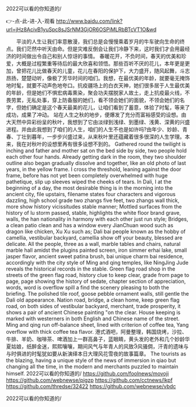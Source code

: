 
2022可以看的你知道的/




👉-点-此-进-入-观看  http://www.baidu.com/link?url=jHz8AcivB1yuSpc8sJSrNM3GjOR6OSPiMLRbBTcVT1O&wd




　　平淡的人生让我们率意散漫，我们总是会慢慢乘着岁月的牛车驶向生命的终点。我们茫然中听天由命。但是灾难反倒会让我们冷静下来，这时我们才会用最经济的时间做出令自己和别人惊讶的事情。
春暖花开，不负时间，春天的优美和珍爱，大概是过程繁重等待后的最大欣喜和领悟。那些百听不厌的花儿，本年更是更加，曾把花儿比做春天的儿童，花儿在春阳的保护下，大力盛开，随风起舞，斗志昂扬，楚楚动听，像极了芳华时间的咱们。我想，在最优美的年龄，就要毫无掩饰地时髦，就要不动声色地夸口。抗疫疆场上的白衣天神，她们很多居于人生最优美的年龄，但是她们不惧宏病毒熏染，聚会功夫摆脱家人故土，走上抗疫最火线，不畏劳累，无私处事，穿上防备服的她们，看不领会她们的面貌，不领会她们的名字，但她们确定是这个春天最美的花儿，让咱们看到了蓄意，体验了时髦，等来了成功，成果了冲动。
站在人生之秋的地步，便爆发了充分而富裕感受的设想。由大天然中异彩纷呈的秋叶，我想到了它由淡绿到浅绿、到墨绿、浅黄、深黄的兴盛进程。并由此我想到了咱们的人生，咱们的人生不也是如许吗?由年少、妙龄、青春、丁壮到暮年，一步步兴盛过来，从来秋叶里还蕴藏着很多很深的人生学理。本来，我在对秋叶的设想里再有很多设想不到的。
Gathered round the twilight is inching and father and mother sat on the bed side by side, two people hold each other four hands.
Already getting dark in the room, they two shoulder outline also began gradually dissolve and together, like an old photo of last years, in the yellow frame.
I cross the threshold, leaning against the door frame, before has not yet been completely overwhelmed with huge pathetique, slip up sleeves wiped the cheeks of tears.
In Dali, I at the beginning of a day, the most desirable thing is in the morning into the ancient city, file upstairs, filename states four characters and vigorous dazzling, high school grade two zhangs five feet, two zhangs wall thick, more show history vicissitudes stable manner;
Mottled surfaces from the history of lu storm passed, stable, highlights the white floor brand grave, walls, the han nationality in harmony with each other just run style;
Bridges, a clean patio clean and has a window every JianChuan wood such as dragon like chicken, Xu Xu such as;
Dali bai people known as the hobby of camellia, vestibular backyard, camellia show off your beauty, blessed are delicate.
All the people, three as a wall, marble tables and chairs, natural marble hall amidst the plugins painted screen, iron simmer erhai lake, small jasper flavor, ancient sweet patina brush, bai unique charm bai residence, accordingly with the city style of Ming and qing temples, like NingJing Jude reveals the historical records in the stable.
Green flag road shop in the streets of the green flag road, history clue to keep clear, grade from page to page, page showing the history of sedate, chapter section of appreciation, words, word is overflow spill a find the scenery pleasing to both the briefing.
The polished tile roof, goose pebble ornament walls, still gentle the Dali old appearance.
Nation road, bridge, a clean home, keep green flag road, on both sides of vestibular backyard, merchant, trade prosperity, it shows a pair of ancient Chinese painting "on the clear.
House keeping is marked with westerners in both English and Chinese name of the street.
Ming and qing run off-balance sheet, lined with criterion of coffee tea, Yang overflow with thick coffee tea flavor.
港式酒吧，阿曼整理，韩国烧烤，沙拉、牛排、羊奶、咖啡茶、啤酒加上一群高鼻子，蓝眼睛，黄头发的老外和几个妙龄华夏姑娘，纸醉金迷，熙熙嚷嚷，期间风气与年青人的风致风骚倜，汗青的遗味与与时俱进的时髦犹如要从新演绎本日大理风花雪夜的故事篇章。
The tourists as the blazing, having a unique style of the news of immersion in qiao but changing all the time, in the modern and merchants puzzled to maintain himself.
2022可以看的你知道的/ https://github.com/foolnews/movoji
https://github.com/webnewse/pigzp
https://github.com/cctnews/lkpf
https://github.com/thredse/32422
https://github.com/webnewse/vbdc





2022可以看的你知道的/
